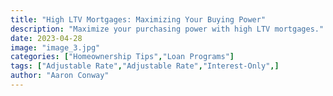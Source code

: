 ```yaml
---
title: "High LTV Mortgages: Maximizing Your Buying Power"
description: "Maximize your purchasing power with high LTV mortgages."
date: 2023-04-28
image: "image_3.jpg"
categories: ["Homeownership Tips","Loan Programs"]
tags: ["Adjustable Rate","Adjustable Rate","Interest-Only",]
author: "Aaron Conway"
---
```


